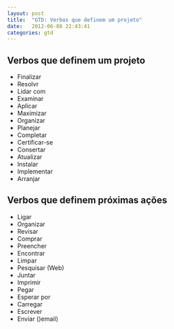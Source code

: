```yaml
---
layout: post
title:  "GTD: Verbos que definem um projeto"
date:   2012-06-08 22:43:41
categories: gtd
---
```


## Verbos que definem um projeto
- Finalizar
- Resolvr
- Lidar com
- Examinar
- Aplicar
- Maximizar
- Organizar
- Planejar
- Completar
- Certificar-se
- Consertar
- Atualizar
- Instalar
- Implementar
- Arranjar

## Verbos que definem próximas ações
- Ligar
- Organizar
- Revisar
- Comprar
- Preencher
- Encontrar
- Limpar
- Pesquisar (Web)
- Juntar
- Imprimir
- Pegar
- Esperar por
- Carregar
- Escrever
- Enviar ()email)